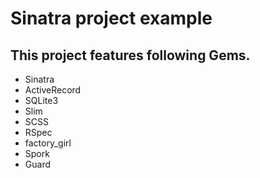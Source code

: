 # Sinatra project example
## This project features following Gems.

* Sinatra
* ActiveRecord
* SQLite3
* Slim
* SCSS
* RSpec
* factory\_girl
* Spork
* Guard
